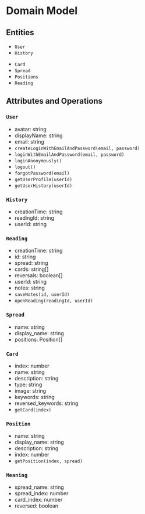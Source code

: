# Domain Model

## Entities

- `User`
- `History`
<!-- - `Dealer` -->
- `Card`
- `Spread`
- `Positions`
- `Reading`

## Attributes and Operations

### `User`

- avatar: string
- displayName: string
- email: string
- `createLoginWithEmailAndPassword(email, password)`
- `loginWithEmailAndPassword(email, password)`
- `loginAnonymously()`
- `logout()`
- `forgotPassword(email)`
- `getUserProfile(userId)`
- `getUserHistory(userId)`

### `History`

- creationTime: string
- readingId: string
- userId: string

### `Reading`

- creationTime: string
- id: string
- spread: string
- cards: string[]
- reversals: boolean[]
- userId: string
- notes: string
- `saveNotes(id, userId)`
- `openReading(readingId, userId)`

### `Spread`

- name: string
- display_name: string
- positions: Position[]


<!-- ### `Dealer`

- cards: number[]
- reversals: boolean[]
- `getDeck()`
- `shuffleCards()`
- `cutCards()`
- `dealCards()` -->

### `Card`

- index: number
- name: string
- description: string
- type: string
- image: string
- keywords: string
- reversed_keywords: string
- `getCard(index)`



### `Position`

- name: string
- display_name: string
- description: string
- index: number
- `getPosition(index, spread)`

### `Meaning`

- spread_name: string
- spread_index: number
- card_index: number
- reversed: boolean



<!-- 
## Class Diagram

![Class Diagram](../assets/class_diagram.jpg) -->
